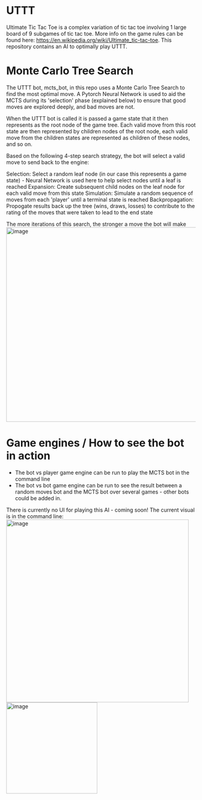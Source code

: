 # UTTT
Ultimate Tic Tac Toe is a complex variation of tic tac toe involving 1 large board of 9 subgames of tic tac toe. More info on the game rules can be found here: https://en.wikipedia.org/wiki/Ultimate_tic-tac-toe. This repository contains an AI to optimally play UTTT.

# Monte Carlo Tree Search
The UTTT bot, mcts_bot, in this repo uses a Monte Carlo Tree Search to find the most optimal move. A Pytorch Neural Network is used to aid the MCTS during its 'selection' phase (explained below) to ensure that good moves are explored deeply, and bad moves are not.

When the UTTT bot is called it is passed a game state that it then represents as the root node of the game tree. Each valid move from this root state are then represented by children nodes of the root node, each valid move from the children states are represented as children of these nodes, and so on.

Based on the following 4-step search strategy, the bot will select a valid move to send back to the engine: 

Selection: Select a random leaf node (in our case this represents a game state) - Neural Network is used here to help select nodes until a leaf is reached
Expansion: Create subsequent child nodes on the leaf node for each valid move from this state
Simulation: Simulate a random sequence of moves from each 'player' until a terminal state is reached
Backpropagation: Propogate results back up the tree (wins, draws, losses) to contribute to the rating of the moves that were taken to lead to the end state

The more iterations of this search, the stronger a move the bot will make
<img width="516" alt="image" src="https://github.com/Jaspvr/UTTT/assets/114035580/4a25a54c-d819-4edc-b6e5-19912de0d506">



# Game engines / How to see the bot in action
- The bot vs player game engine can be run to play the MCTS bot in the command line
- The bot vs bot game engine can be run to see the result between a random moves bot and the MCTS bot over several games - other bots could be added in.

There is currently no UI for playing this AI - coming soon! The current visual is in the command line:
<img width="485" alt="image" src="https://github.com/Jaspvr/UTTT/assets/114035580/ca3e9b97-c9fb-4c7e-a30e-47f01c8b7897">
<img width="242" alt="image" src="https://github.com/Jaspvr/UTTT/assets/114035580/36f0807c-9d70-429a-8c0c-c97c9ac06e50">

